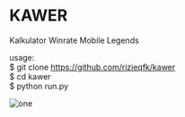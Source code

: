 # KAWER
Kalkulator Winrate Mobile Legends

usage:  
$ git clone https://github.com/rizieqfk/kawer  
$ cd kawer  
$ python run.py

  ![one](https://github.com/user-attachments/assets/ee2e8771-3320-4c67-9f24-c53c0d28a36e)
